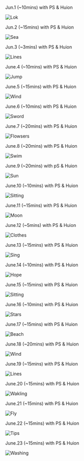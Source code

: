 Jun.1 (~10mins) with PS & Huion

![Lok](1.jpg)

Jun.2 (~15mins) with PS & Huion

![Sea](2.jpg)

Jun.3 (~3mins) with PS & Huion

![Lines](3.jpg)

June.4 (~10mins) with PS & Huion

![Jump](4.jpg)

June.5 (~15mins) with PS & Huion

![Wind](5.jpg)

June.6 (~10mins) with PS & Huion

![Sword](6.jpg)

June.7 (~20mins) with PS & Huion

![Flowsers](7.jpg)

June.8 (~20mins) with PS & Huion

![Swim](8.jpg)

June.9 (~20mins) with pS & Huion

![Sun](9.jpg)

June.10 (~10mins) with PS & Huion

![Sitting](10.jpg)

June.11 (~15mins) with PS & Huion

![Moon](11.jpg)

June.12 (~5mins) with PS & Huion

![Clothes](12.jpg)

June.13 (~15mins) with PS & Huion

![Sing](13.jpg)

June.14 (~10mins) with PS & Huion

![Hope](14.jpg)

June.15 (~15mins) with PS & Huion

![Sitting](15.jpg)

June.16 (~10mins) with PS & Huion

![Stars](16.jpg)

June.17 (~15mins) with PS & Huion

![Beach](17.jpg)

June.18 (~20mins) with PS & Huion

![Wind](18.jpg)

June.19 (~15mins) with PS & Huion

![Lines](19.jpg)

June.20 (~15mins) with PS & Huion

![Wakling](20.jpg)

June.21 (~15mins) with PS & Huion

![Fly](21.jpg)

June.22 (~15mins) with PS & Huion

![Tips](22.jpg)

June.23 (~15mins) with  PS & Huion

![Washing](23.jpg)

